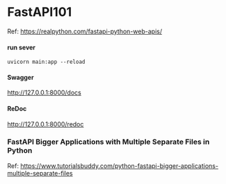 # FastAPI101

Ref: https://realpython.com/fastapi-python-web-apis/


#### run sever

```Shell
uvicorn main:app --reload
```

#### Swagger
http://127.0.0.1:8000/docs

#### ReDoc
http://127.0.0.1:8000/redoc

### FastAPI Bigger Applications with Multiple Separate Files in Python
Ref: https://www.tutorialsbuddy.com/python-fastapi-bigger-applications-multiple-separate-files

